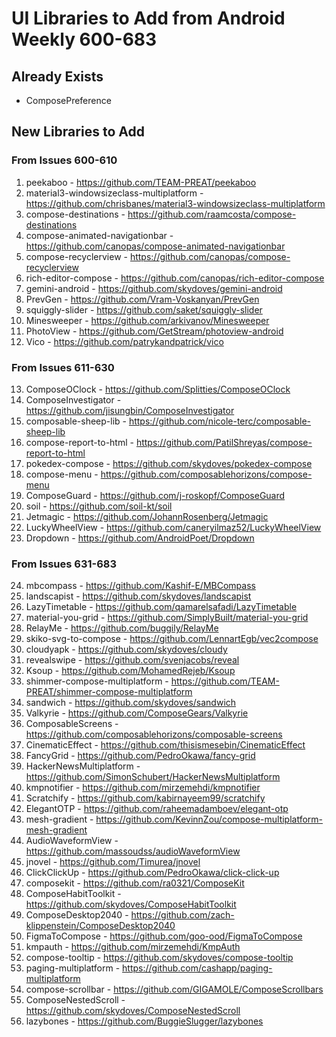 # UI Libraries to Add from Android Weekly 600-683

## Already Exists
- ComposePreference

## New Libraries to Add

### From Issues 600-610
1. peekaboo - https://github.com/TEAM-PREAT/peekaboo
2. material3-windowsizeclass-multiplatform - https://github.com/chrisbanes/material3-windowsizeclass-multiplatform
3. compose-destinations - https://github.com/raamcosta/compose-destinations
4. compose-animated-navigationbar - https://github.com/canopas/compose-animated-navigationbar
5. compose-recyclerview - https://github.com/canopas/compose-recyclerview
6. rich-editor-compose - https://github.com/canopas/rich-editor-compose
7. gemini-android - https://github.com/skydoves/gemini-android
8. PrevGen - https://github.com/Vram-Voskanyan/PrevGen
9. squiggly-slider - https://github.com/saket/squiggly-slider
10. Minesweeper - https://github.com/arkivanov/Minesweeper
11. PhotoView - https://github.com/GetStream/photoview-android
12. Vico - https://github.com/patrykandpatrick/vico

### From Issues 611-630
13. ComposeOClock - https://github.com/Splitties/ComposeOClock
14. ComposeInvestigator - https://github.com/jisungbin/ComposeInvestigator
15. composable-sheep-lib - https://github.com/nicole-terc/composable-sheep-lib
16. compose-report-to-html - https://github.com/PatilShreyas/compose-report-to-html
17. pokedex-compose - https://github.com/skydoves/pokedex-compose
18. compose-menu - https://github.com/composablehorizons/compose-menu
19. ComposeGuard - https://github.com/j-roskopf/ComposeGuard
20. soil - https://github.com/soil-kt/soil
21. Jetmagic - https://github.com/JohannRosenberg/Jetmagic
22. LuckyWheelView - https://github.com/caneryilmaz52/LuckyWheelView
23. Dropdown - https://github.com/AndroidPoet/Dropdown

### From Issues 631-683
24. mbcompass - https://github.com/Kashif-E/MBCompass
25. landscapist - https://github.com/skydoves/landscapist
26. LazyTimetable - https://github.com/qamarelsafadi/LazyTimetable
27. material-you-grid - https://github.com/SimplyBuilt/material-you-grid
28. RelayMe - https://github.com/buggily/RelayMe
29. skiko-svg-to-compose - https://github.com/LennartEgb/vec2compose
30. cloudyapk - https://github.com/skydoves/cloudy
31. revealswipe - https://github.com/svenjacobs/reveal
32. Ksoup - https://github.com/MohamedRejeb/Ksoup
33. shimmer-compose-multiplatform - https://github.com/TEAM-PREAT/shimmer-compose-multiplatform
34. sandwich - https://github.com/skydoves/sandwich
35. Valkyrie - https://github.com/ComposeGears/Valkyrie
36. ComposableScreens - https://github.com/composablehorizons/composable-screens
37. CinematicEffect - https://github.com/thisismesebin/CinematicEffect
38. FancyGrid - https://github.com/PedroOkawa/fancy-grid
39. HackerNewsMultiplatform - https://github.com/SimonSchubert/HackerNewsMultiplatform
40. kmpnotifier - https://github.com/mirzemehdi/kmpnotifier
41. Scratchify - https://github.com/kabirnayeem99/scratchify
42. ElegantOTP - https://github.com/raheemadamboev/elegant-otp
43. mesh-gradient - https://github.com/KevinnZou/compose-multiplatform-mesh-gradient
44. AudioWaveformView - https://github.com/massoudss/audioWaveformView
45. jnovel - https://github.com/Timurea/jnovel
46. ClickClickUp - https://github.com/PedroOkawa/click-click-up
47. composekit - https://github.com/ra0321/ComposeKit
48. ComposeHabitToolkit - https://github.com/skydoves/ComposeHabitToolkit
49. ComposeDesktop2040 - https://github.com/zach-klippenstein/ComposeDesktop2040
50. FigmaToCompose - https://github.com/goo-ood/FigmaToCompose
51. kmpauth - https://github.com/mirzemehdi/KmpAuth
52. compose-tooltip - https://github.com/skydoves/compose-tooltip
53. paging-multiplatform - https://github.com/cashapp/paging-multiplatform
54. compose-scrollbar - https://github.com/GIGAMOLE/ComposeScrollbars
55. ComposeNestedScroll - https://github.com/skydoves/ComposeNestedScroll
56. lazybones - https://github.com/BuggieSlugger/lazybones
